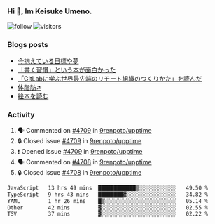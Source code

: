 ### Hi 👋, Im Keisuke Umeno.

<!--
**9renpoto/9renpoto** is a ✨ _special_ ✨ repository because its `README.md` (this file) appears on your GitHub profile.

Here are some ideas to get you started:

- 🔭 I’m currently working on ...
- 🌱 I’m currently learning ...
- 👯 I’m looking to collaborate on ...
- 🤔 I’m looking for help with ...
- 💬 Ask me about ...
- 📫 How to reach me: ...
- 😄 Pronouns: ...
- ⚡ Fun fact: ...
-->

![follow](https://img.shields.io/github/followers/9renpoto?label=Follow&style=social)
![visitors](https://komarev.com/ghpvc/?username=9renpoto&label=Profile%20views&color=0e75b6&style=flat)

### Blogs posts

<!-- BLOG-POST-LIST:START -->
- [今抱えている目標や夢](https://9renpoto.win/entry/2024/12/02/objective)
- [「書く習慣」という本が面白かった](https://9renpoto.win/entry/2024/11/11/leave_a_feeling_sad)
- [「GitLabに学ぶ世界最先端のリモート組織のつくりかた」を読んだ](https://9renpoto.win/entry/2024/09/10/remote_organization)
- [体脂肪↗](https://9renpoto.win/entry/2024/08/12/gaining_fat)
- [絵本を読む](https://9renpoto.win/entry/2024/07/26/picture_book)
<!-- BLOG-POST-LIST:END -->

### Activity

<!--START_SECTION:activity-->
1. 🗣 Commented on [#4709](https://github.com/9renpoto/upptime/issues/4709#issuecomment-2535319294) in [9renpoto/upptime](https://github.com/9renpoto/upptime)
2. 🔒 Closed issue [#4709](https://github.com/9renpoto/upptime/issues/4709) in [9renpoto/upptime](https://github.com/9renpoto/upptime)
3. ❗ Opened issue [#4709](https://github.com/9renpoto/upptime/issues/4709) in [9renpoto/upptime](https://github.com/9renpoto/upptime)
4. 🗣 Commented on [#4708](https://github.com/9renpoto/upptime/issues/4708#issuecomment-2535264242) in [9renpoto/upptime](https://github.com/9renpoto/upptime)
5. 🔒 Closed issue [#4708](https://github.com/9renpoto/upptime/issues/4708) in [9renpoto/upptime](https://github.com/9renpoto/upptime)
<!--END_SECTION:activity-->

<!--START_SECTION:waka-->

```txt
JavaScript   13 hrs 49 mins  ████████████▒░░░░░░░░░░░░   49.50 %
TypeScript   9 hrs 43 mins   ████████▓░░░░░░░░░░░░░░░░   34.82 %
YAML         1 hr 26 mins    █▒░░░░░░░░░░░░░░░░░░░░░░░   05.14 %
Other        42 mins         ▓░░░░░░░░░░░░░░░░░░░░░░░░   02.55 %
TSV          37 mins         ▓░░░░░░░░░░░░░░░░░░░░░░░░   02.22 %
```

<!--END_SECTION:waka-->
